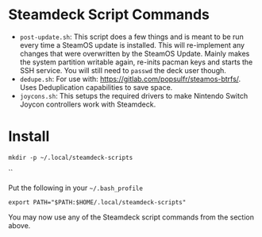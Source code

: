 # Steamdeck Script Commands

- `post-update.sh`: This script does a few things and is meant to be run every time a SteamOS update is installed. This will re-implement any changes that were overwritten by the SteamOS Update. Mainly makes the system partition writable again, re-inits pacman keys and starts the SSH service. You will still need to `passwd` the deck user though.
- `dedupe.sh`: For use with: https://gitlab.com/popsulfr/steamos-btrfs/. Uses Deduplication capabilities to save space.
- `joycons.sh`: This setups the required drivers to make Nintendo Switch Joycon controllers work with Steamdeck.

# Install

`mkdir -p ~/.local/steamdeck-scripts`

``

Put the following in your `~/.bash_profile`
```
export PATH="$PATH:$HOME/.local/steamdeck-scripts"
```

You may now use any of the Steamdeck script commands from the section above.
